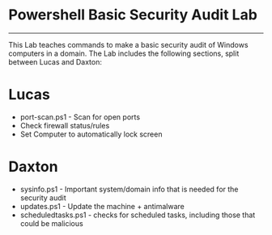 # Powershell Basic Security Audit Lab
---
This Lab teaches commands to make a basic security audit of Windows computers in a domain. 
The Lab includes the following sections, split between Lucas and Daxton:

# Lucas
* port-scan.ps1 - Scan for open ports 
* Check firewall status/rules 
* Set Computer to automatically lock screen

# Daxton
* sysinfo.ps1 - Important system/domain info that is needed for the security audit 
* updates.ps1 - Update the machine + antimalware
* scheduledtasks.ps1 - checks for scheduled tasks, including those that could be malicious
